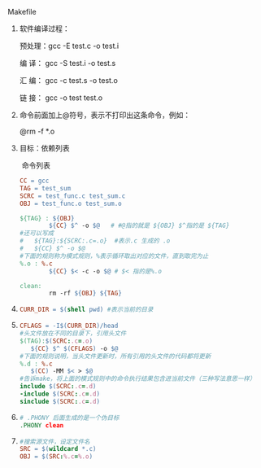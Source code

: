 Makefile

1.  软件编译过程：

    预处理：gcc -E test.c -o test.i

      编 译： gcc -S test.i -o test.s

      汇 编： gcc -c test.s -o test.o

      链 接： gcc -o test test.o

2.  命令前面加上@符号，表示不打印出这条命令，例如：

    @rm -f *.o

3.  目标：依赖列表

    ​		命令列表

    ```makefile
    CC = gcc
    TAG = test_sum
    SCRC = test_func.c test_sum.c
    OBJ = test_func.o test_sum.o
    
    ${TAG} : ${OBJ}
            ${CC} $^ -o $@   # #@指的就是 ${OBJ} $^指的是 ${TAG}
    #还可以写成
    #	${TAG}:${SCRC:.c=.o}  #表示.c 生成的 .o
    #	${CC} $^ -o $@
    #下面的规则称为模式规则，%表示循环取出对应的文件，直到取完为止
    %.o : %.c
            ${CC} $< -c -o $@ # $< 指的是%.o
    
    clean:
            rm -rf ${OBJ} ${TAG}
    ```

4.   ```makefile
     CURR_DIR = $(shell pwd) #表示当前的目录
     ```

5.   ```makefile
     CFLAGS = -I$(CURR_DIR)/head
     #头文件放在不同的目录下，引用头文件
     $(TAG):$(SCRC:.c=.o)
     	${CC} $^ $(CFLAGS) -o $@
     #下面的规则说明，当头文件更新时，所有引用的头文件的代码都将更新
     %.d : %.c
     	$(CC) -MM $< > $@
     #告诉make，将上面的模式规则中的命令执行结果包含进当前文件（三种写法意思一样）
     include $(SCRC:.c=.d)
     -include $(SCRC:.c=.d)
     sinclude $(SCRC:.c=.d)
     ```

6.   ```makefile
     # .PHONY 后面生成的是一个伪目标
     .PHONY clean
     ```

7.   ```makefile
     #搜索源文件，设定文件名
     SRC = $(wildcard *.c)
     OBJ = $(SRC:%.c=%.o)
     ```

     